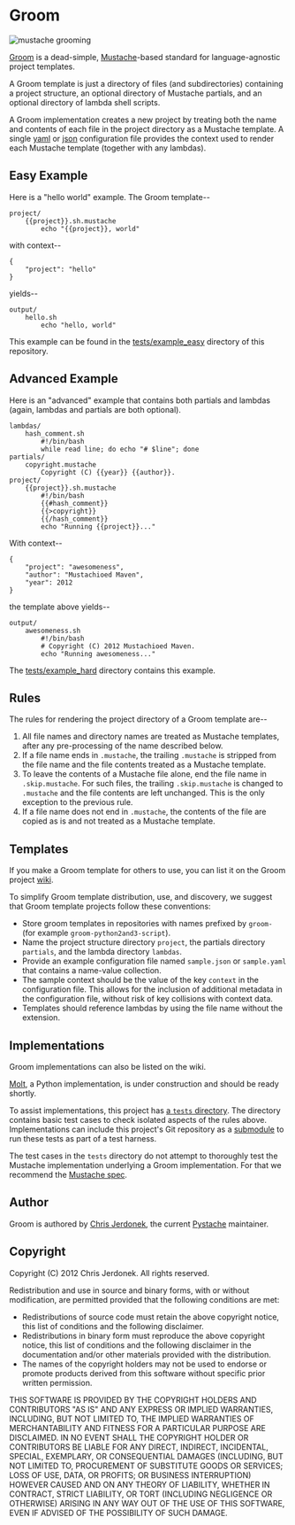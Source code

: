 Groom
=====

![](http://github.com/cjerdonek/groom/raw/master/images/groom.png "mustache grooming")

[Groom](http://cjerdonek.github.com/groom/) is a dead-simple,
[Mustache](http://mustache.github.com/)-based standard for language-agnostic
project templates.

A Groom template is just a directory of files (and subdirectories) containing
a project structure, an optional directory of Mustache partials, and
an optional directory of lambda shell scripts.

A Groom implementation creates a new project by treating both the name and
contents of each file in the project directory as a Mustache template.
A single [yaml](http://yaml.org/) or [json](http://www.json.org/)
configuration file provides the context used to render each Mustache
template (together with any lambdas).


Easy Example
------------

Here is a "hello world" example.  The Groom template--

    project/
        {{project}}.sh.mustache
            echo "{{project}}, world"

with context--

    {
        "project": "hello"
    }

yields--

    output/
        hello.sh
            echo "hello, world"

This example can be found in the
[tests/example_easy](https://github.com/cjerdonek/groom/tree/master/tests/example_easy)
directory of this repository.


Advanced Example
----------------

Here is an "advanced" example that contains both partials and lambdas
(again, lambdas and partials are both optional).

    lambdas/
        hash_comment.sh
            #!/bin/bash
            while read line; do echo "# $line"; done
    partials/
        copyright.mustache
            Copyright (C) {{year}} {{author}}.
    project/
        {{project}}.sh.mustache
            #!/bin/bash
            {{#hash_comment}}
            {{>copyright}}
            {{/hash_comment}}
            echo "Running {{project}}..."

With context--

    {
        "project": "awesomeness",
        "author": "Mustachioed Maven",
        "year": 2012
    }

the template above yields--

    output/
        awesomeness.sh
            #!/bin/bash
            # Copyright (C) 2012 Mustachioed Maven.
            echo "Running awesomeness..."

The [tests/example_hard](https://github.com/cjerdonek/groom/tree/master/tests/example_hard)
directory contains this example.


Rules
-----

The rules for rendering the project directory of a Groom template are--

1.  All file names and directory names are treated as Mustache templates,
    after any pre-processing of the name described below.
2.  If a file name ends in `.mustache`, the trailing `.mustache` is stripped
    from the file name and the file contents treated as a Mustache template.
3.  To leave the contents of a Mustache file alone, end the file name in
    `.skip.mustache`.  For such files, the trailing `.skip.mustache` is
    changed to `.mustache` and the file contents are left unchanged.  This is
    the only exception to the previous rule.
4.  If a file name does not end in `.mustache`, the contents of the file
    are copied as is and not treated as a Mustache template.


Templates
---------

If you make a Groom template for others to use, you can list it on the Groom
project [wiki](https://github.com/cjerdonek/groom/wiki).

To simplify Groom template distribution, use, and discovery, we suggest that
Groom template projects follow these conventions:

* Store groom templates in repositories with names prefixed by `groom-`
  (for example `groom-python2and3-script`).
* Name the project structure directory `project`, the partials
  directory `partials`, and the lambda directory `lambdas`.
* Provide an example configuration file named `sample.json` or `sample.yaml`
  that contains a name-value collection.
* The sample context should be the value of the key `context` in the
  configuration file.  This allows for the inclusion of additional metadata
  in the configuration file, without risk of key collisions with context data.
* Templates should reference lambdas by using the file name without
  the extension.


Implementations
---------------

Groom implementations can also be listed on the wiki.

[Molt](http://cjerdonek.github.com/molt/), a Python implementation, is under
construction and should be ready shortly.

To assist implementations, this project has
[a `tests` directory](https://github.com/cjerdonek/groom/tree/master/tests).
The directory contains basic test cases to check isolated aspects
of the rules above.  Implementations can include this project's
Git repository as a [submodule](http://help.github.com/submodules/)
to run these tests as part of a test harness.

The test cases in the `tests` directory do not attempt to thoroughly test
the Mustache implementation underlying a Groom implementation.  For that
we recommend the [Mustache spec](https://github.com/mustache/spec).


Author
------

Groom is authored by [Chris Jerdonek](https://github.com/cjerdonek), the
current [Pystache](https://github.com/defunkt/pystache) maintainer.


Copyright
---------

Copyright (C) 2012 Chris Jerdonek.  All rights reserved.

Redistribution and use in source and binary forms, with or without
modification, are permitted provided that the following conditions are met:

* Redistributions of source code must retain the above copyright notice,
  this list of conditions and the following disclaimer.
* Redistributions in binary form must reproduce the above copyright notice,
  this list of conditions and the following disclaimer in the documentation
  and/or other materials provided with the distribution.
* The names of the copyright holders may not be used to endorse or promote
  products derived from this software without specific prior written
  permission.

THIS SOFTWARE IS PROVIDED BY THE COPYRIGHT HOLDERS AND CONTRIBUTORS "AS IS"
AND ANY EXPRESS OR IMPLIED WARRANTIES, INCLUDING, BUT NOT LIMITED TO, THE
IMPLIED WARRANTIES OF MERCHANTABILITY AND FITNESS FOR A PARTICULAR PURPOSE
ARE DISCLAIMED.  IN NO EVENT SHALL THE COPYRIGHT HOLDER OR CONTRIBUTORS BE
LIABLE FOR ANY DIRECT, INDIRECT, INCIDENTAL, SPECIAL, EXEMPLARY, OR
CONSEQUENTIAL DAMAGES (INCLUDING, BUT NOT LIMITED TO, PROCUREMENT OF
SUBSTITUTE GOODS OR SERVICES; LOSS OF USE, DATA, OR PROFITS; OR BUSINESS
INTERRUPTION) HOWEVER CAUSED AND ON ANY THEORY OF LIABILITY, WHETHER IN
CONTRACT, STRICT LIABILITY, OR TORT (INCLUDING NEGLIGENCE OR OTHERWISE)
ARISING IN ANY WAY OUT OF THE USE OF THIS SOFTWARE, EVEN IF ADVISED OF THE
POSSIBILITY OF SUCH DAMAGE.
